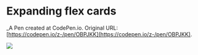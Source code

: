 # Expanding flex cards
 _A Pen created at CodePen.io. Original URL: [https://codepen.io/z-/pen/OBPJKK](https://codepen.io/z-/pen/OBPJKK).

 ![](https://i.imgur.com/W6mroTN.gif)